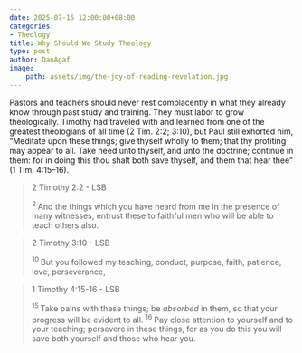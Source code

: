 ```yaml
---
date: 2025-07-15 12:00:00+08:00
categories:
- Theology
title: Why Should We Study Theology
type: post
author: DanAgaf
image:
    path: assets/img/the-joy-of-reading-revelation.jpg
---
```


Pastors and teachers should never rest complacently in what they already know through past study and training. They must labor to grow theologically. Timothy had traveled with and learned from one of the greatest theologians of all time (2 Tim. 2:2; 3:10), but Paul still exhorted him, “Meditate upon these things; give thyself wholly to them; that thy profiting may appear to all. Take heed unto thyself, and unto the doctrine; continue in them: for in doing this thou shalt both save thyself, and them that hear thee” (1 Tim. 4:15–16).

> 2 Timothy 2:2 - LSB
>
> <sup> 2 </sup>And the things which you have heard from me in the presence of many witnesses, entrust these to faithful men who will be able to teach others also.


> 2 Timothy 3:10 - LSB
>
> <sup> 10 </sup>But you followed my teaching, conduct, purpose, faith, patience, love, perseverance,


> 1 Timothy 4:15-16 - LSB
>
> <sup> 15 </sup>Take pains with these things; be <i>absorbed </i>in them, so that your progress will be evident to all.
> <sup> 16 </sup>Pay close attention to yourself and to your teaching; persevere in these things, for as you do this you will save both yourself and those who hear you.
